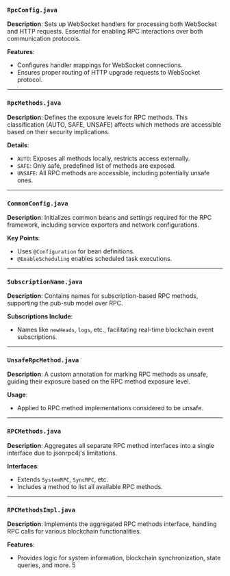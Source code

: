 ### `RpcConfig.java`

**Description**: Sets up WebSocket handlers for processing both WebSocket and HTTP requests. Essential for enabling RPC interactions over both communication protocols.

**Features**:
- Configures handler mappings for WebSocket connections.
- Ensures proper routing of HTTP upgrade requests to WebSocket protocol.

---

### `RpcMethods.java`

**Description**: Defines the exposure levels for RPC methods. This classification (AUTO, SAFE, UNSAFE) affects which methods are accessible based on their security implications.

**Details**:
- `AUTO`: Exposes all methods locally, restricts access externally.
- `SAFE`: Only safe, predefined list of methods are exposed.
- `UNSAFE`: All RPC methods are accessible, including potentially unsafe ones.

---

### `CommonConfig.java`

**Description**: Initializes common beans and settings required for the RPC framework, including service exporters and network configurations.

**Key Points**:
- Uses `@Configuration` for bean definitions.
- `@EnableScheduling` enables scheduled task executions.

---

### `SubscriptionName.java`

**Description**: Contains names for subscription-based RPC methods, supporting the pub-sub model over RPC.

**Subscriptions Include**:
- Names like `newHeads`, `logs`, etc., facilitating real-time blockchain event subscriptions.

---

### `UnsafeRpcMethod.java`

**Description**: A custom annotation for marking RPC methods as unsafe, guiding their exposure based on the RPC method exposure level.

**Usage**:
- Applied to RPC method implementations considered to be unsafe.

---

### `RPCMethods.java`

**Description**: Aggregates all separate RPC method interfaces into a single interface due to jsonrpc4j's limitations.

**Interfaces**:
- Extends `SystemRPC`, `SyncRPC`, etc.
- Includes a method to list all available RPC methods.

---

### `RPCMethodsImpl.java`

**Description**: Implements the aggregated RPC methods interface, handling RPC calls for various blockchain functionalities.

**Features**:
- Provides logic for system information, blockchain synchronization, state queries, and more.
5